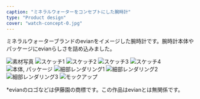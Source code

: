 ```yaml
---
caption: "ミネラルウォーターをコンセプトにした腕時計"
type: "Product design"
cover: "watch-concept-0.jpg"
---
```


ミネラルウォーターブランドのevianをイメージした腕時計です。腕時計本体やパッケージにevianらしさを詰め込みました。

![素材写真](/images/watch-concept-1.jpeg)
![スケッチ1](/images/watch-concept-2.jpeg)
![スケッチ2](/images/watch-concept-3.jpeg)
![スケッチ3](/images/watch-concept-4.jpeg)
![スケッチ4](/images/watch-concept-5.jpeg)
![本体, パッケージ](/images/watch-concept-6.jpeg)
![細部レンダリング1](/images/watch-concept-7.jpeg)
![細部レンダリング2](/images/watch-concept-8.jpeg)
![細部レンダリング3](/images/watch-concept-9.jpeg)
![モックアップ](/images/watch-concept-10.jpeg)

*evianのロゴなどは伊藤園の商標です。この作品はevianとは無関係です。